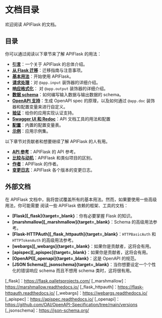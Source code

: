 # 文档目录

欢迎阅读 APIFlask 的文档。


## 目录

你可以通过阅读以下章节来了解 APIFlask 的用法：

- **[引言](/)**：一个关于 APIFlask 的总体介绍。
- **[从 Flask 迁移](/migrating)**：迁移指南与注意事项。
- **[基本用法](/usage)**：开始使用 APIFlask。
- **[请求处理](/request)**：对 `@app.input` 装饰器的详细介绍。
- **[响应格式化](/response)**： 对 `@app.output` 装饰器的详细介绍。
- **[数据 schema](/schema)**：如何编写输入数据与输出数据的 schema。
- **[OpenAPI 支持](/openapi)**：生成 OpenAPI spec 的原理，以及如何通过 `@app.doc` 装饰器和配置变量来进行自定义。
- **[验证](/authentication)**：给你的应用实现认证支持。
- **[Swagger UI 和 Redoc](/api-docs)**：API 文档工具的用法和配置
- **[配置](/configuration)**：内置的配置变量表。
- **[示例](/examples)**：应用示例集。

以下章节对贡献者和想要继续了解 APIFlask 的人有用。

- **[API 参考](/api/app)**：APIFlask 的 API 参考。
- **[比较与动机](/comparison)**：APIFlask 和类似项目的区别。
- **[作者](/authors)**：APIFlask 的作者。
- **[变更日志](/changelog)**：APIFlask 各个版本的变更日志。


## 外部文档

在 APIFlask 文档中，我将尝试覆盖所有的基本用法。然而，如果要使用一些高级用法，你可能需要
阅读一些 APIFlask 依赖的框架、工具的文档：

- **[Flask][_flask]{target=_blank}**：你有必要掌握 Flask 的知识。
- **[marshmallow][_marshmallow]{target=_blank}**：Schema 的高级用法参考。
- **[Flask-HTTPAuth][_flask_httpauth]{target=_blank}**：`HTTPBasicAuth` 和 `HTTPTokenAuth` 的高级用法参考。
- **[webargs][_webargs]{target=_blank}**：如果你是贡献者，这将会有用。
- **[apispec][_apispec]{target=_blank}**：如果你是贡献者，这将会有用。
- **[OpenAPI][_openapi]{target=_blank}**：这是 OpenAPI 的规范。
- **[JSON Schema][_jsonschema]{target=_blank}**：当你想要设定一个个性化的错误响应 schema 而且不想用 schema 类时，这将很有用。

[_flask]：https://flask.palletsprojects.com/
[_marshmallow]：https://marshmallow.readthedocs.io/
[_flask_httpauth]：https://flask-httpauth.readthedocs.io/
[_webargs]：https://webargs.readthedocs.io/
[_apispec]：https://apispec.readthedocs.io/
[_openapi]：https://github.com/OAI/OpenAPI-Specification/tree/main/versions
[_jsonschema]：https://json-schema.org/
